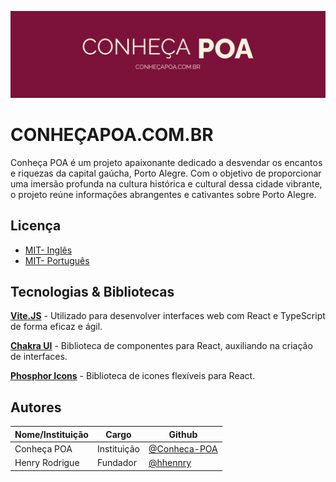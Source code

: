 
![Banner do site Conheça POA](https://github.com/Conheca-POA/.github/blob/B1.0.1/public/banner_site.png?raw=true)

# CONHEÇAPOA.COM.BR

Conheça POA é um projeto apaixonante dedicado a desvendar os encantos e riquezas da capital gaúcha, Porto Alegre. Com o objetivo de proporcionar uma imersão profunda na cultura histórica e cultural dessa cidade vibrante, o projeto reúne informações abrangentes e cativantes sobre Porto Alegre.

## Licença

* [MIT- Inglês](https://choosealicense.com/licenses/mit/)
* [MIT- Português](http://escolhaumalicenca.com.br/licencas/mit/)

## Tecnologias & Bibliotecas

**[Vite.JS](https://vitejs.dev)** - Utilizado para desenvolver interfaces web com React e TypeScript de forma eficaz e ágil.

**[Chakra UI](https://chakra-ui.com/)** - Biblioteca de componentes para React, auxiliando na criação de interfaces.

**[Phosphor Icons](https://phosphoricons.com/)** - Biblioteca de icones flexíveis para React.

## Autores

| Nome/Instituição   | Cargo               | Github                                       |
|--------------------|---------------------|----------------------------------------------|
| Conheça POA        |Instituição          |[@Conheca-POA](https://github.com/Conheca-POA)|
| Henry Rodrigue     |Fundador             |[@hhennry](https://github.com/hhennry)        |
